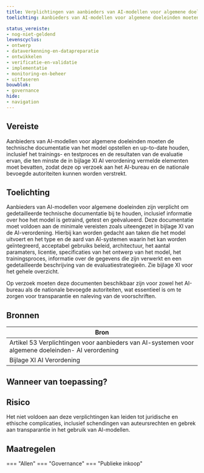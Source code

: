 ```yaml
---
title: Verplichtingen van aanbieders van AI-modellen voor algemene doeleinden 
toelichting: Aanbieders van AI-modellen voor algemene doeleinden moeten de technische documentatie van het model opstellen en up-to-date houden, inclusief het trainings- en testproces en de resultaten van de evaluatie ervan, die ten minste de in bijlage XI AI verordening vermelde elementen moet bevatten, zodat deze op verzoek aan het AI-bureau en de nationale bevoegde autoriteiten kunnen worden verstrekt.

status_vereiste:
- nog-niet-geldend
levenscyclus:
- ontwerp
- dataverkenning-en-datapreparatie
- ontwikkelen
- verificatie-en-validatie
- implementatie
- monitoring-en-beheer
- uitfaseren
bouwblok:
- governance
hide:
- navigation
---
```


<!-- tags -->
## Vereiste

Aanbieders van AI-modellen voor algemene doeleinden moeten de technische documentatie van het model opstellen en up-to-date houden, inclusief het trainings- en testproces en de resultaten van de evaluatie ervan, die ten minste de in bijlage XI AI verordening vermelde elementen moet bevatten, zodat deze op verzoek aan het AI-bureau en de nationale bevoegde autoriteiten kunnen worden verstrekt.


## Toelichting

Aanbieders van AI-modellen voor algemene doeleinden zijn verplicht om gedetailleerde technische documentatie bij te houden, inclusief informatie over hoe het model is getraind, getest en geëvalueerd.
Deze documentatie moet voldoen aan de minimale vereisten zoals uiteengezet in bijlage XI van de AI-verordening.
Hierbij kan worden gedacht aan taken die het model uitvoert en het type en de aard van AI-systemen waarin het kan worden geïntegreerd, acceptabel gebruiks beleid, architectuur, het aantal paramaters, licentie, specificaties van het ontwerp van het model, het trainingsproces, informatie over de gegevens die zijn verwerkt en een gedetailleerde beschrijving van de evaluatiestrategieën.
Zie bijlage XI voor het gehele overzicht.

Op verzoek moeten deze documenten beschikbaar zijn voor zowel het AI-bureau als de nationale bevoegde autoriteiten, wat essentieel is om te zorgen voor transparantie en naleving van de voorschriften.



## Bronnen

| Bron                        |
|-----------------------------|
|Artikel 53 Verplichtingen voor aanbieders van AI-systemen voor algemene doeleinden- AI verordening|
|Bijlage XI AI Verordening|

## Wanneer van toepassing?


## Risico

Het niet voldoen aan deze verplichtingen kan leiden tot juridische en ethische complicaties, inclusief schendingen van auteursrechten en gebrek aan transparantie in het gebruik van AI-modellen.


## Maatregelen

=== "Allen"
	<!-- list_maatregelen vereiste/Verplichtingen_van_aanbieders_van_ai_modellen_voor_algemene_doeleinden_ -->
=== "Governance"
	<!-- list_maatregelen vereiste/Verplichtingen_van_aanbieders_van_ai_modellen_voor_algemene_doeleinden_ boubwlok/governance -->
=== "Publieke inkoop"
	<!-- list_maatregelen vereiste/Verplichtingen_van_aanbieders_van_ai_modellen_voor_algemene_doeleinden_ bouwblok/publieke-inkoop -->

